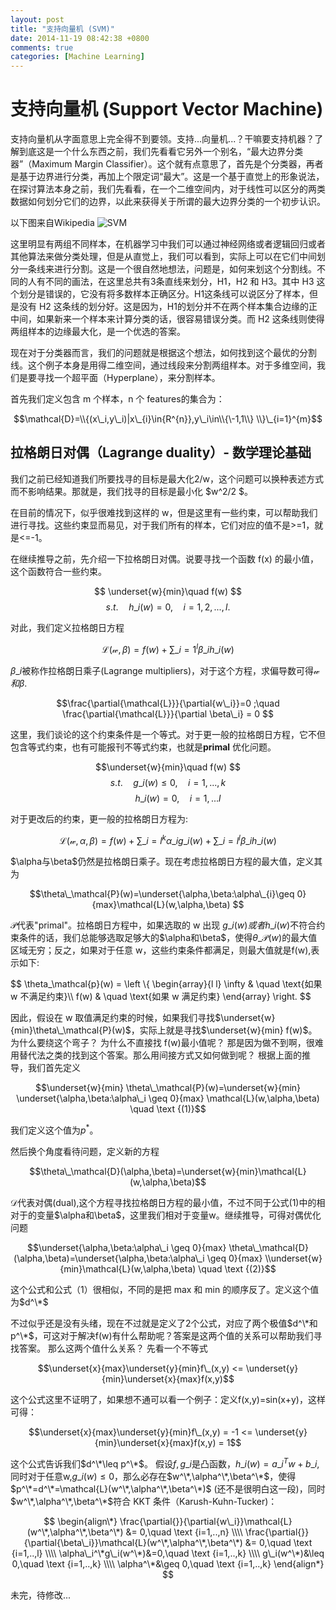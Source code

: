 ```yaml
---
layout: post
title: "支持向量机 (SVM)"
date: 2014-11-19 08:42:38 +0800
comments: true
categories: [Machine Learning]
---
```



支持向量机 (Support Vector Machine)
======
支持向量机从字面意思上完全得不到要领。支持...向量机...？干嘛要支持机器？了解到底这是一个什么东西之前，我们先看看它另外一个别名，“最大边界分类器”（Maximum Margin Classifier）。这个就有点意思了，首先是个分类器，再者是基于边界进行分类，再加上个限定词“最大”。这是一个基于直觉上的形象说法，在探讨算法本身之前，我们先看看，在一个二维空间内，对于线性可以区分的两类数据如何划分它们的边界，以此来获得关于所谓的最大边界分类的一个初步认识。

以下图来自Wikipedia
![SVM](http://upload.wikimedia.org/wikipedia/commons/2/20/Svm_separating_hyperplanes.png)

这里明显有两组不同样本，在机器学习中我们可以通过神经网络或者逻辑回归或者其他算法来做分类处理，但是从直觉上，我们可以看到，实际上可以在它们中间划分一条线来进行分割。这是一个很自然地想法，问题是，如何来划这个分割线。不同的人有不同的画法，在这里总共有3条直线来划分，H1，H2 和 H3。其中 H3 这个划分是错误的，它没有将多数样本正确区分。H1这条线可以说区分了样本，但是没有 H2 这条线的划分好。这是因为，H1的划分并不在两个样本集合边缘的正中间，如果新来一个样本来计算分类的话，很容易错误分类。而 H2 这条线则使得两组样本的边缘最大化，是一个优选的答案。

现在对于分类器而言，我们的问题就是根据这个想法，如何找到这个最优的分割线。这个例子本身是用得二维空间，通过线段来分割两组样本。对于多维空间，我们是要寻找一个超平面（Hyperplane），来分割样本。

首先我们定义包含 m 个样本，n 个 features的集合为：

$$\mathcal{D}=\\{(x\_i,y\_i)|x\_{i}\in{R^{n}},y\_i\in\\{\-1,1\\} \\}\_{i=1}^{m}$$



拉格朗日对偶（Lagrange duality）- 数学理论基础
------
我们之前已经知道我们所要找寻的目标是最大化2/w，这个问题可以换种表述方式而不影响结果。那就是，我们找寻的目标是最小化 $w^2/2 $。

在目前的情况下，似乎很难找到这样的 w，但是这里有一些约束，可以帮助我们进行寻找。这些约束显而易见，对于我们所有的样本，它们对应的值不是>=1，就是<=-1。

在继续推导之前，先介绍一下拉格朗日对偶。说要寻找一个函数 f(x) 的最小值，这个函数符合一些约束。

$$ \underset{w}{min}\quad f(w) $$
$$  s.t. \quad h\_i(w)=0, \quad i=1,2,...,l.$$

对此，我们定义拉格朗日方程

$$\mathcal{L}(\mathcal{w},\beta)=f(w)+\sum\_{i=1}^{l}\beta\_ih\_i(w)$$

$\beta\_i$被称作拉格朗日乘子(Lagrange multipliers)，对于这个方程，求偏导数可得$\mathcal{w}和\beta$.

$$\frac{\partial{\mathcal{L}}}{\partial{w\_i}}=0 ;\quad \frac{\partial{\mathcal{L}}}{\partial \beta\_i} = 0 $$

这里，我们谈论的这个约束条件是一个等式。对于更一般的拉格朗日方程，它不但包含等式约束，也有可能报刊不等式约束，也就是**primal** 优化问题。

$$\underset{w}{min}\quad f(w) $$
$$ s.t. \quad g\_i(w)\leq 0, \quad i=1,...,k $$
$$\qquad   h\_i(w)=0,\quad i=1,...l$$

对于更改后的约束，更一般的拉格朗日方程为:

$$\mathcal{L}(\mathcal{w},\alpha,\beta)=f(w)+\sum\_{i=l}^{k}\alpha\_ig\_i(w)+\sum\_{i=l}^{l}\beta\_ih\_i(w)$$


$\alpha与\beta$仍然是拉格朗日乘子。现在考虑拉格朗日方程的最大值，定义其为

$$\theta\_\mathcal{P}(w)=\underset{\alpha,\beta:\alpha\_{i}\geq 0}{max}\mathcal{L}(w,\alpha,\beta) $$

$\mathcal{P}$代表"primal"。拉格朗日方程中，如果选取的 w 出现 $g\_i(w)或者h\_i(w)$不符合约束条件的话，我们总能够选取足够大的$\alpha和\beta$，使得$\theta\_\mathcal{P}(w)$的最大值区域无穷；反之，如果对于任意 w，这些约束条件都满足，则最大值就是f(w),表示如下:


$$
\theta\_\mathcal{p}(w) = \left \\{ 
  \begin{array}{l l}
    \infty & \quad \text{如果 w 不满足约束}\\\\
    f(w) & \quad \text{如果 w 满足约束}
  \end{array} 
\right.
$$


因此，假设在 w 取值满足约束的时候，如果我们寻找$\underset{w}{min}\theta\_\mathcal{P}(w)$，实际上就是寻找$\underset{w}{min} f(w)$。 为什么要绕这个弯子？ 为什么不直接找 f(w)最小值呢？ 那是因为做不到啊，很难用替代法之类的找到这个答案。那么用间接方式又如何做到呢？ 根据上面的推导，我们首先定义

$$\underset{w}{min} \theta\_\mathcal{P}(w)=\underset{w}{min} \underset{\alpha,\beta:\alpha\_i \geq 0}{max} \mathcal{L}(w,\alpha,\beta) \quad \text {(1)}$$

我们定义这个值为$p^*$。

然后换个角度看待问题，定义新的方程

$$\theta\_\mathcal{D}(\alpha,\beta)=\underset{w}{min}\mathcal{L}(w,\alpha,\beta)$$

$\mathcal{D}$代表对偶(dual),这个方程寻找拉格朗日方程的最小值，不过不同于公式(1)中的相对于的变量$\alpha和\beta$，这里我们相对于变量w。继续推导，可得对偶优化问题

$$\underset{\alpha,\beta:\alpha\_i \geq 0}{max} \theta\_\mathcal{D}(\alpha,\beta)=\underset{\alpha,\beta:\alpha\_i \geq 0}{max} \\underset{w}{min}\mathcal{L}(w,\alpha,\beta) \quad \text {(2)}$$

这个公式和公式（1）很相似，不同的是把 max 和 min 的顺序反了。定义这个值为$d^\*$

不过似乎还是没有头绪，现在不过就是定义了2个公式，对应了两个极值$d^\*和p^\*$，可这对于解决f(w)有什么帮助呢？答案是这两个值的关系可以帮助我们寻找答案。 那么这两个值什么关系？ 先看一个不等式

$$\underset{x}{max}\underset{y}{min}f\_(x,y) <= \underset{y}{min}\underset{x}{max}f(x,y)$$

这个公式这里不证明了，如果想不通可以看一个例子：定义f(x,y)=sin(x+y)，这样可得：

$$\underset{x}{max}\underset{y}{min}f\_(x,y) = -1 <= \underset{y}{min}\underset{x}{max}f(x,y) = 1$$

这个公式告诉我们$d^\*\leq p^\*$。 假设$f,g\_i$是凸函数，$h\_i(w)=a\_i^{T}w+b\_i$,同时对于任意w,$g\_i(w) \leq 0$，那么必存在$w^\*,\alpha^\*,\beta^\*$，使得$p^\*=d^\*=\mathcal{L}(w^\*,\alpha^\*,\beta^\*)$ (还不是很明白这一段)，同时$w^\*,\alpha^\*,\beta^\*$符合 KKT 条件（Karush-Kuhn-Tucker)：

$$
\begin{align\*} 
\frac{\partial{}}{\partial{w\_i}}\mathcal{L}(w^\*,\alpha^\*,\beta^\*) &= 0,\quad \text {i=1,..,n} \\\\
\frac{\partial{}}{\partial{\beta\_i}}\mathcal{L}(w^\*,\alpha^\*,\beta^\*) &= 0,\quad \text {i=1,..,l} \\\\
\alpha\_i^\*g\_i(w^\*)&=0,\quad \text {i=1,..,k} \\\\
g\_i(w^\*)&\leq 0,\quad \text {i=1,..,k} \\\\
\alpha^\*&\geq 0,\quad \text {i=1,..,k}
\end{align*}
$$



未完，待修改...